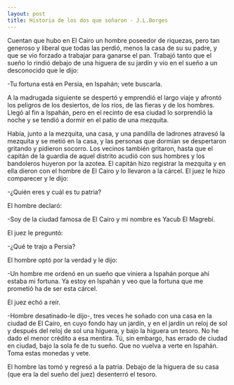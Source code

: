 ```yaml
---
layout: post
title: Historia de los dos que soñaron - J.L.Borges
---
```



Cuentan que hubo en El Cairo un hombre poseedor de riquezas, pero tan
generoso y liberal que todas las perdió, menos la casa de su su padre, y que se 
vio forzado a trabajar para ganarse el pan. Trabajó tanto que el sueño lo rindió 
debajo de una higuera de su jardín y vio en el sueño a un desconocido que le dijo:


-Tu fortuna está en Persia, en Ispahán; vete buscarla.

A la madrugada siguiente se despertó y emprendió el largo viaje y afrontó los 
peligros de los desiertos, de los ríos, de las fieras y de los hombres. Llegó al fin a 
Ispahán, pero en el recinto de esa ciudad lo sorprendió la noche y se tendió a 
dormir en el patio de una mezquita.

Había, junto a la mezquita, una casa, y una pandilla de ladrones atravesó la 
mezquita y se metió en la casa, y las personas que dormían se despertaron 
gritando y pidieron socorro. Los vecinos también gritaron, hasta que el capitán de 
la guardia de aquel distrito acudió con sus hombres y los bandoleros huyeron por 
la azotea. El capitán hizo registrar la mezquita y en ella dieron con el hombre de El 
Cairo y lo llevaron a la cárcel. El juez le hizo comparecer y le dijo:

-¿Quién eres y cuál es tu patria?

El hombre declaró:

-Soy de la ciudad famosa de El Cairo y mi nombre es Yacub El Magrebí.

El juez le preguntó:

-¿Qué te trajo a Persia?

El hombre optó por la verdad y le dijo:

-Un hombre me ordenó en un sueño que viniera a Ispahán porque ahí estaba mi 
fortuna. Ya estoy en Ispahán y veo que la fortuna que me prometió ha de ser esta 
cárcel.

El juez echó a reír.

-Hombre desatinado-le dijo-, tres veces he soñado con una casa en la ciudad de 
El Cairo, en cuyo fondo hay un jardín, y en el jardín un reloj de sol y después del 
reloj de sol una higuera, y bajo la higuera un tesoro. No he dado el menor crédito a 
esa mentira. Tú, sin embargo, has errado de ciudad en ciudad, bajo la sola fe de tu 
sueño. Que no vuelva a verte en Ispahán. Toma estas monedas y vete.

El hombre las tomó y regresó a la patria. Debajo de la higuera de su casa (que era 
la del sueño del juez) desenterró el tesoro.
